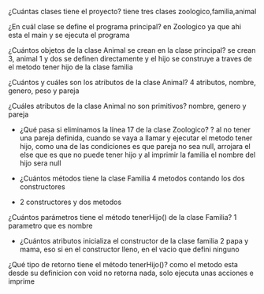 ¿Cuántas clases tiene el proyecto? 
tiene tres clases zoologico,familia,animal


¿En cuál clase se define el programa principal?
en Zoologico ya que ahi esta el main y se ejecuta el programa

¿Cuántos objetos de la clase Animal se crean en la clase
  principal?
se crean 3, animal 1 y dos se definen directamente y el hijo se construye
a traves de el metodo tener hijo de la clase familia


¿Cuántos y cuáles son los atributos de la clase Animal?
4 atributos, nombre, genero, peso y pareja

¿Cuáles atributos de la clase Animal no son primitivos?
nombre, genero y pareja 

- ¿Qué pasa si eliminamos la línea 17 de la clase Zoologico? ?
al no tener una pareja definida, cuando se vaya a llamar y ejecutar el metodo
tener hijo, como una de las condiciones es que pareja no sea null, arrojara el else
que es que no puede tener hijo y al imprimir la familia el nombre del hijo sera null

- ¿Cuántos métodos tiene la clase Familia
4 metodos contando los dos constructores
- 2 constructores y dos metodos 

¿Cuántos parámetros tiene el método tenerHijo() de la clase
  Familia?
1 parametro que es nombre

- ¿Cuántos atributos inicializa el constructor de la clase familia
2 papa y mama, eso si en el constructor lleno, en el vacio que defini ninguno

¿Qué tipo de retorno tiene el método tenerHijo()?
como el metodo esta desde su definicion con void no retorna nada, 
solo ejecuta unas acciones e imprime